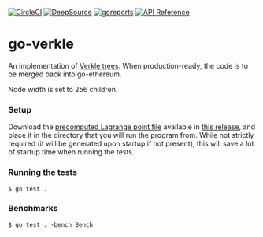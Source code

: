 [![CircleCI](https://circleci.com/gh/gballet/go-verkle.svg?style=shield)](https://circleci.com/gh/gballet/go-verkle)
[![DeepSource](https://deepsource.io/gh/gballet/go-verkle.svg/?label=active+issues&show_trend=true&token=OjuF5Q2HbKzpWY8LgWuffNZp)](https://deepsource.io/gh/gballet/go-verkle/?ref=repository-badge)
[![goreports](https://goreportcard.com/badge/github.com/gballet/go-verkle)](https://goreportcard.com/report/github.com/gballet/go-verkle)
[![API Reference](https://camo.githubusercontent.com/915b7be44ada53c290eb157634330494ebe3e30a/68747470733a2f2f676f646f632e6f72672f6769746875622e636f6d2f676f6c616e672f6764646f3f7374617475732e737667)](https://pkg.go.dev/github.com/gballet/go-verkle)

# go-verkle

An implementation of [Verkle trees](https://dankradfeist.de/ethereum/2021/06/18/verkle-trie-for-eth1.html). When production-ready, the code is to be merged back into go-ethereum.

Node width is set to 256 children.

### Setup

Download the [precomputed Lagrange point file](https://github.com/gballet/go-verkle/releases/download/banderwagonv2/precomp) available in [this release](https://github.com/gballet/go-verkle/releases/tag/banderwagon), and place it in the directory that you will run the program from. While not strictly required (it will be generated upon startup if not present), this will save a lot of startup time when running the tests.

### Running the tests

```
$ go test .
```

### Benchmarks

```
$ go test . -bench Bench
```
